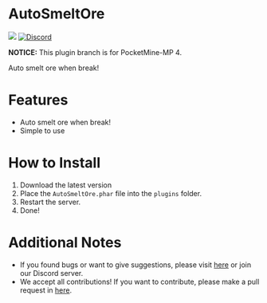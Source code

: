 # AutoSmeltOre

<a href="https://poggit.pmmp.io/p/AutoSmeltOre"><img src="https://poggit.pmmp.io/shield.dl.total/AutoSmeltOre"></a>
[![Discord](https://img.shields.io/discord/869130615851745281.svg?label=&logo=discord&logoColor=ffffff&color=7389D8&labelColor=6A7EC2)](https://discord.gg/YYquESwF)

**NOTICE:** This plugin branch is for PocketMine-MP 4.

Auto smelt ore when break!

# Features

- Auto smelt ore when break!
- Simple to use

# How to Install

1. Download the latest version
2. Place the `AutoSmeltOre.phar` file into the `plugins` folder.
3. Restart the server.
4. Done!

# Additional Notes

- If you found bugs or want to give suggestions, please visit <a href="https://github.com/Eric-pm-pl/AutoSmeltOre/issues">here</a> or join our Discord server.
- We accept all contributions! If you want to contribute, please make a pull request in <a href="https://github.com/Eric-pm-pl/AutoSmeltOre/pulls">here</a>.
